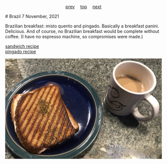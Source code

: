 <span><p align=center>
[prev](botswana.md)&emsp;
[top](../index.md)&emsp;
[next](brunei.md)
</p></span>
# Brazil
7 November, 2021


Brazilian breakfast: misto quento and pingado. Basically a breakfast
panini. Delicious. And of course, no Brazilian breakfast would be
complete without coffee. (I have no espresso machine, so compromises
were made.)

[sandwich recipe](https://ebarteldes.wordpress.com/2014/04/26/the-modern-sandwich-plus-classic-brazilian-misto-quente/)
<br>
[pingado recipe](https://foamycoffee.com/what-is-a-macchiato/)

![sandwich](images/brazil.jpeg)